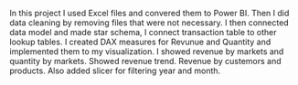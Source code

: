 In this project I used Excel files and convered them to Power BI. 
Then I did data cleaning by removing files that were not necessary.
I then connected data model and made star schema, I connect transaction table to other lookup tables. 
I created DAX measures for Revunue and Quantity and implemented them to my visualization.
I showed revenue by markets and quantity by markets. Showed revenue trend. Revenue by custemors and products. Also added slicer for filtering year and month. 
